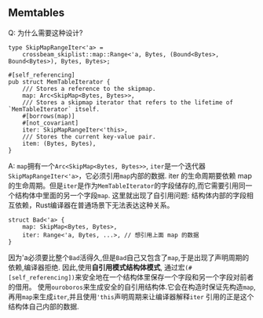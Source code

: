 ## Memtables

Q: 为什么需要这种设计?
```
type SkipMapRangeIter<'a> =
    crossbeam_skiplist::map::Range<'a, Bytes, (Bound<Bytes>, Bound<Bytes>), Bytes, Bytes>;

#[self_referencing]
pub struct MemTableIterator {
    /// Stores a reference to the skipmap.
    map: Arc<SkipMap<Bytes, Bytes>>,
    /// Stores a skipmap iterator that refers to the lifetime of `MemTableIterator` itself.
    #[borrows(map)]
    #[not_covariant]
    iter: SkipMapRangeIter<'this>,
    /// Stores the current key-value pair.
    item: (Bytes, Bytes),
}
```

A: `map`拥有一个`Arc<SkipMap<Bytes, Bytes>>`, `iter`是一个迭代器 `SkipMapRangeIter<'a>`，它必须引用`map`内部的数据.
iter 的生命周期要依赖 map 的生命周期。但是`iter`是作为`MemTableIterator`的字段储存的,而它需要引用同一个结构体中里面的另一个字段`map`.
这里就出现了自引用问题: 结构体内部的字段相互依赖，Rust编译器在普通场景下无法表达这种关系。
```
struct Bad<'a> {
    map: SkipMap<Bytes, Bytes>,
    iter: Range<'a, Bytes, ...>, // 想引用上面 map 的数据
}
```
因为'a必须要比整个`Bad`活得久,但是`Bad`自己又包含了`map`,于是出现了声明周期的依赖,编译器拒绝.
因此,使用**自引用模式结构体模式**, 通过宏`(#[self_referencing])`来安全地在一个结构体里保存一个字段和另一个字段对前者的借用。
使用`ouroboros`来生成安全的自引用结构体.它会在构造时保证先构造`map`,再用`map`来生成`iter`,并且使用`'this`声明周期来让编译器解释`iter`
引用的正是这个结构体自己内部的数据.
